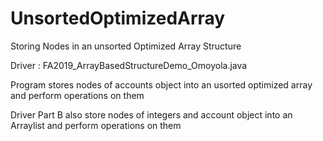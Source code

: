 # UnsortedOptimizedArray
Storing Nodes in an unsorted Optimized Array Structure

Driver : FA2019_ArrayBasedStructureDemo_Omoyola.java

Program stores nodes of accounts object into an usorted optimized array and perform operations on them

Driver Part B also store nodes of integers and account object into an Arraylist and perform operations on them
